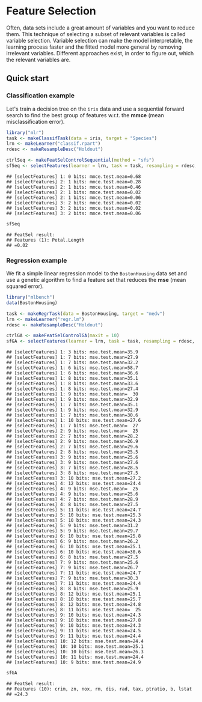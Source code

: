 Feature Selection
==================

Often, data sets include a great amount of variables and you want to reduce them. This technique of selecting a subset of relevant variables is called variable selection. Variable selection can make the model interpretable, the learning process faster and the fitted model more general by removing irrelevant variables.  Different approaches exist, in order to figure out, which the relevant variables are.


Quick start
-----------

### Classification example

Let's train a decision tree on the ``iris`` data and use a sequential forward search to find the best group of features w.r.t. the **mmce** (mean misclassification error).


```r
library("mlr")
task <- makeClassifTask(data = iris, target = "Species")
lrn <- makeLearner("classif.rpart")
rdesc <- makeResampleDesc("Holdout")

ctrlSeq <- makeFeatSelControlSequential(method = "sfs")
sfSeq <- selectFeatures(learner = lrn, task = task, resampling = rdesc, control = ctrlSeq)
```

```
## [selectFeatures] 1: 0 bits: mmce.test.mean=0.68
## [selectFeatures] 2: 1 bits: mmce.test.mean=0.28
## [selectFeatures] 2: 1 bits: mmce.test.mean=0.46
## [selectFeatures] 2: 1 bits: mmce.test.mean=0.02
## [selectFeatures] 2: 1 bits: mmce.test.mean=0.06
## [selectFeatures] 3: 2 bits: mmce.test.mean=0.02
## [selectFeatures] 3: 2 bits: mmce.test.mean=0.02
## [selectFeatures] 3: 2 bits: mmce.test.mean=0.06
```

```r
sfSeq
```

```
## FeatSel result:
## Features (1): Petal.Length
## =0.02
```



### Regression example

We fit a simple linear regression model to the ``BostonHousing`` data set and use a genetic algorithm to find a feature set that reduces the **mse** (mean squared error).


```r
library("mlbench")
data(BostonHousing)

task <- makeRegrTask(data = BostonHousing, target = "medv")
lrn <- makeLearner("regr.lm")
rdesc <- makeResampleDesc("Holdout")

ctrlGA <- makeFeatSelControlGA(maxit = 10)
sfGA <- selectFeatures(learner = lrn, task = task, resampling = rdesc, control = ctrlGA)
```

```
## [selectFeatures] 1: 3 bits: mse.test.mean=35.9
## [selectFeatures] 1: 7 bits: mse.test.mean=27.9
## [selectFeatures] 1: 7 bits: mse.test.mean=32.2
## [selectFeatures] 1: 6 bits: mse.test.mean=58.7
## [selectFeatures] 1: 6 bits: mse.test.mean=36.6
## [selectFeatures] 1: 8 bits: mse.test.mean=35.1
## [selectFeatures] 1: 8 bits: mse.test.mean=33.6
## [selectFeatures] 1: 8 bits: mse.test.mean=27.4
## [selectFeatures] 1: 9 bits: mse.test.mean=  30
## [selectFeatures] 1: 9 bits: mse.test.mean=32.9
## [selectFeatures] 1: 7 bits: mse.test.mean=35.1
## [selectFeatures] 1: 9 bits: mse.test.mean=32.9
## [selectFeatures] 1: 7 bits: mse.test.mean=30.6
## [selectFeatures] 1: 10 bits: mse.test.mean=27.6
## [selectFeatures] 1: 7 bits: mse.test.mean=  27
## [selectFeatures] 2: 9 bits: mse.test.mean=  25
## [selectFeatures] 2: 7 bits: mse.test.mean=28.2
## [selectFeatures] 2: 9 bits: mse.test.mean=26.9
## [selectFeatures] 2: 7 bits: mse.test.mean=29.6
## [selectFeatures] 2: 8 bits: mse.test.mean=25.5
## [selectFeatures] 3: 9 bits: mse.test.mean=25.6
## [selectFeatures] 3: 9 bits: mse.test.mean=27.6
## [selectFeatures] 3: 7 bits: mse.test.mean=28.5
## [selectFeatures] 3: 8 bits: mse.test.mean=27.5
## [selectFeatures] 3: 10 bits: mse.test.mean=27.2
## [selectFeatures] 4: 12 bits: mse.test.mean=24.4
## [selectFeatures] 4: 9 bits: mse.test.mean=  25
## [selectFeatures] 4: 9 bits: mse.test.mean=25.6
## [selectFeatures] 4: 7 bits: mse.test.mean=28.9
## [selectFeatures] 4: 8 bits: mse.test.mean=27.5
## [selectFeatures] 5: 11 bits: mse.test.mean=24.7
## [selectFeatures] 5: 10 bits: mse.test.mean=25.3
## [selectFeatures] 5: 10 bits: mse.test.mean=24.3
## [selectFeatures] 5: 9 bits: mse.test.mean=31.2
## [selectFeatures] 5: 9 bits: mse.test.mean=29.7
## [selectFeatures] 6: 10 bits: mse.test.mean=25.8
## [selectFeatures] 6: 9 bits: mse.test.mean=26.2
## [selectFeatures] 6: 10 bits: mse.test.mean=25.1
## [selectFeatures] 6: 10 bits: mse.test.mean=30.6
## [selectFeatures] 6: 8 bits: mse.test.mean=27.5
## [selectFeatures] 7: 9 bits: mse.test.mean=25.6
## [selectFeatures] 7: 9 bits: mse.test.mean=26.7
## [selectFeatures] 7: 11 bits: mse.test.mean=24.7
## [selectFeatures] 7: 9 bits: mse.test.mean=30.3
## [selectFeatures] 7: 11 bits: mse.test.mean=24.4
## [selectFeatures] 8: 8 bits: mse.test.mean=25.9
## [selectFeatures] 8: 12 bits: mse.test.mean=25.1
## [selectFeatures] 8: 10 bits: mse.test.mean=25.7
## [selectFeatures] 8: 12 bits: mse.test.mean=24.8
## [selectFeatures] 8: 11 bits: mse.test.mean=  25
## [selectFeatures] 9: 10 bits: mse.test.mean=24.3
## [selectFeatures] 9: 10 bits: mse.test.mean=27.8
## [selectFeatures] 9: 10 bits: mse.test.mean=24.3
## [selectFeatures] 9: 11 bits: mse.test.mean=24.5
## [selectFeatures] 9: 11 bits: mse.test.mean=24.4
## [selectFeatures] 10: 12 bits: mse.test.mean=24.4
## [selectFeatures] 10: 10 bits: mse.test.mean=25.1
## [selectFeatures] 10: 10 bits: mse.test.mean=26.3
## [selectFeatures] 10: 11 bits: mse.test.mean=24.4
## [selectFeatures] 10: 9 bits: mse.test.mean=24.9
```

```r
sfGA
```

```
## FeatSel result:
## Features (10): crim, zn, nox, rm, dis, rad, tax, ptratio, b, lstat
## =24.3
```



